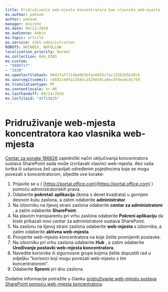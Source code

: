 ```yaml
---
title: Pridruživanje web-mjesta koncentratora kao vlasnika web-mjesta
ms.author: pebaum
author: pebaum
manager: mnirkhe
ms.date: 04/21/2020
ms.audience: Admin
ms.topic: article
ms.service: o365-administration
ROBOTS: NOINDEX, NOFOLLOW
localization_priority: Normal
ms.collection: Adm_O365
ms.custom:
- "9000717"
- "2638"
ms.openlocfilehash: 9dd2faff114be063bfac0455c7ac13202b5b20cb
ms.sourcegitcommit: c6692ce0fa1358ec3529e59ca0ecdfdea4cdc759
ms.translationtype: MT
ms.contentlocale: hr-HR
ms.lasthandoff: 09/14/2020
ms.locfileid: "47715625"
---
```

# <a name="associate-hub-sites-as-site-owner"></a>Pridruživanje web-mjesta koncentratora kao vlasnika web-mjesta

[Centar za poruke 186626](https://admin.microsoft.com/Adminportal/Home?source=applauncher#/MessageCenter?id=MC186626) zajednički način uključivanja koncentratora sustava SharePoint sada može izvršavati vlasnici web-mjesta. Ako vaša tvrtka ili ustanova želi upravljati određenim pojedincima koje se mogu povezati s koncentratorom, slijedite ove korake: 

1. Prijavite se u ( [https://portal.office.com](https://portal.office.com) ) pomoću administratorskih prava.
2. Odaberite **pokretač aplikacija** (ikona s devet kvadrata) u gornjem desnom kutu zaslona, a zatim odaberite **administrator**.
3. Na izborniku na lijevoj strani zaslona odaberite **centar za administratore** , a zatim odaberite **SharePoint**.
4. Na plavom transparentu pri vrhu zaslona odaberite **Pokreni aplikaciju** da biste prikazali novi centar za administratore sustava SharePoint.
5. Na zaslonu na lijevoj strani zaslona odaberite **web-mjesta** s izbornika, a zatim odaberite **aktivna web-mjesta**.
6. Provjerite web-mjesto koncentratora na koje želite promijeniti postavke.
7. Na izborniku pri vrhu zaslona odaberite **Hub** , a zatim odaberite **Uređivanje postavki web-mjesta koncentratora**.
8. Navedite korisnike ili sigurnosne grupe kojima želite dopustiti rad u odjeljku "korisnici koji mogu povezati web-mjesto s tim koncentratorom".
9. Odaberite **Spremi** pri dnu zaslona.

Dodatne informacije potražite u članku [pridruživanje web-mjestu sustava SharePoint pomoću web-mjesta koncentratora](https://support.office.com/article/associate-a-sharepoint-site-with-a-hub-site-ae0009fd-af04-4d3d-917d-88edb43efc05). 
